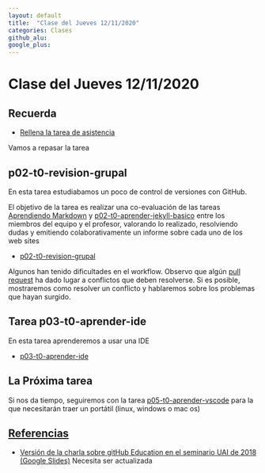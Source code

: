 ```yaml
---
layout: default
title:  "Clase del Jueves 12/11/2020"
categories: Clases
github_alu: 
google_plus: 
---
```


# Clase del Jueves 12/11/2020

## Recuerda


* [Rellena la tarea de asistencia](https://campusdoctoradoyposgrado.ull.es/mod/attendance/view.php?id=283483)

Vamos a repasar la tarea

## p02-t0-revision-grupal

En esta tarea estudiabamos un poco de control de versiones con GitHub. 


El objetivo de la tarea es realizar una co-evaluación de las tareas [Aprendiendo Markdown]({{site.baseurl}}/tema0-introduccion/practicas/p02-t0-aprender-markdown/index.html)  y [p02-t0-aprender-jekyll-basico]({{site.baseurl}}/tema0-introduccion/practicas/p02-t0-aprender-jekyll-basico/) entre los miembros del equipo y el profesor, valorando lo realizado, resolviendo dudas y emitiendo colaborativamente un informe sobre cada uno de los web sites

* [p02-t0-revision-grupal]({{site.baseurl}}/tema0-introduccion/practicas/p02-t0-revision-grupal/)


Algunos han tenido dificultades en el workflow. Observo que algún [pull request](https://github.com/ULL-MFP-AET-2021/p02-t0-revision-grupal-aet1/pulls)
ha dado lugar a conflictos que deben resolverse. Si es posible, mostraremos como resolver un conflicto y hablaremos sobre los problemas que hayan surgido. 


## Tarea p03-t0-aprender-ide

En esta tarea aprenderemos a usar una IDE

* [p03-t0-aprender-ide]({{site.baseurl}}/tema0-introduccion/practicas/p03-t0-aprender-ide/)


## La Próxima tarea

Si nos da tiempo, seguiremos con la tarea [p05-t0-aprender-vscode]({{site.baseurl}}/tema0-introduccion/practicas/p05-t0-aprender-vscode) para la que necesitarán traer un portátil (linux, windows o mac os)


## [Referencias]({{site.baseurl}}/references)

* [Versión de la charla sobre gitHub Education en el seminario UAI de 2018 (Google Slides)](https://docs.google.com/presentation/d/1LAZUS4SX7axmzEUElh2Oz2DqC1cJA6PUvb1KixJ1KWw/edit?usp=sharing) Necesita ser actualizada